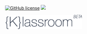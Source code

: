 [![GitHub license](https://img.shields.io/github/license/mashape/apistatus.svg)]()
![](https://img.shields.io/badge/status-development-red.svg)

<img src="https://raw.githubusercontent.com/Klassroom/klassroom/development/klassroom-logo.png" width="250">
